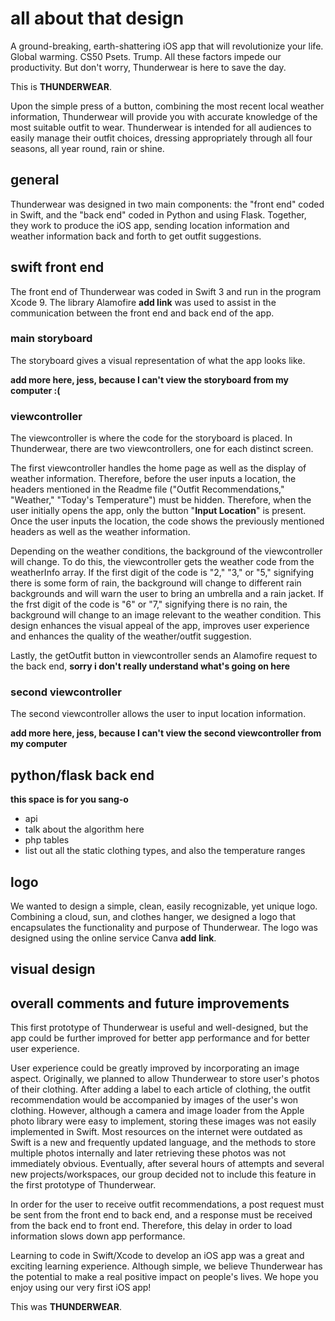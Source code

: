 # all about that design

A ground-breaking, earth-shattering iOS app that will revolutionize your life.
Global warming. CS50 Psets. Trump. All these factors impede our productivity. But don't worry, Thunderwear is here to save the day.

This is **THUNDERWEAR**.

Upon the simple press of a button, combining the most recent local weather information, Thunderwear will provide you with accurate knowledge of the most suitable outfit to wear. Thunderwear is intended for all audiences to easily manage their outfit choices, dressing appropriately through all four seasons, all year round, rain or shine.

## general

Thunderwear was designed in two main components: the "front end" coded in Swift, and the "back end" coded in Python and using Flask. Together, they work to produce the iOS app, sending location information and weather information back and forth to get outfit suggestions.

## swift front end

The front end of Thunderwear was coded in Swift 3 and run in the program Xcode 9. The library Alamofire **add link** was used to assist in the communication between the front end and back end of the app.

### main storyboard

The storyboard gives a visual representation of what the app looks like.

**add more here, jess, because I can't view the storyboard from my computer :(**

### viewcontroller

The viewcontroller is where the code for the storyboard is placed. In Thunderwear, there are two viewcontrollers, one for each distinct screen.

The first viewcontroller handles the home page as well as the display of weather information. Therefore, before the user inputs a location, the headers mentioned in the Readme file ("Outfit Recommendations," "Weather," "Today's Temperature") must be hidden. Therefore, when the user initially opens the app, only the button "**Input Location**" is present. Once the user inputs the location, the code shows the previously mentioned headers as well as the weather information.

Depending on the weather conditions, the background of the viewcontroller will change. To do this, the viewcontroller gets the weather code from the weatherInfo array. If the first digit of the code is "2," "3," or "5," signifying there is some form of rain, the background will change to different rain backgrounds and will warn the user to bring an umbrella and a rain jacket. If the frst digit of the code is "6" or "7," signifying there is no rain, the background will change to an image relevant to the weather condition. This design enhances the visual appeal of the app, improves user experience and enhances the quality of the weather/outfit suggestion.

Lastly, the getOutfit button in viewcontroller sends an Alamofire request to the back end,
**sorry i don't really understand what's going on here**

### second viewcontroller

The second viewcontroller allows the user to input location information.

**add more here, jess, because I can't view the second viewcontroller from my computer**

## python/flask back end

**this space is for you sang-o**
- api
- talk about the algorithm here
- php tables
- list out all the static clothing types, and also the temperature ranges

## logo

We wanted to design a simple, clean, easily recognizable, yet unique logo. Combining a cloud, sun, and clothes hanger, we designed a logo that encapsulates the functionality and purpose of Thunderwear. The logo was designed using the online service Canva **add link**.

## visual design



## overall comments and future improvements

This first prototype of Thunderwear is useful and well-designed, but the app could be further improved for better app performance and for better user experience.

User experience could be greatly improved by incorporating an image aspect. Originally, we planned to allow Thunderwear to store user's photos of their clothing. After adding a label to each article of clothing, the outfit recommendation would be accompanied by images of the user's won clothing. However, although a camera and image loader from the Apple photo library were easy to implement, storing these images was not easily implemented in Swift. Most resources on the internet were outdated as Swift is a new and frequently updated language, and the methods to store multiple photos internally and later retrieving these photos was not immediately obvious. Eventually, after several hours of attempts and several new projects/workspaces, our group decided not to include this feature in the first prototype of Thunderwear.

In order for the user to receive outfit recommendations, a post request must be sent from the front end to back end, and a response must be received from the back end to front end. Therefore, this delay in order to load information slows down app performance.

Learning to code in Swift/Xcode to develop an iOS app was a great and exciting learning experience. Although simple, we believe Thunderwear has the potential to make a real positive impact on people's lives. We hope you enjoy using our very first iOS app!

This was **THUNDERWEAR**.
